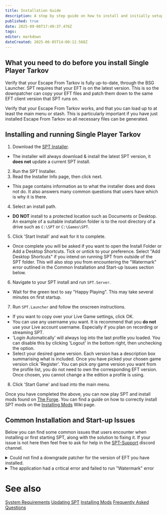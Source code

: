 ```yaml
---
title: Installation Guide
description: A step by step guide on how to install and initially setup Single Player Tarkov.
published: true
date: 2025-09-06T17:49:37.476Z
tags: 
editor: markdown
dateCreated: 2025-06-05T14:00:12.568Z
---
```


## What you need to do before you install Single Player Tarkov
Verify that your Escape From Tarkov is fully up-to-date, through the BSG Launcher.
SPT requires that your EFT is on the latest version. This is so the downpatcher can copy your EFT files and patch them down to the same EFT client version that SPT runs on.

Verify that your Escape From Tarkov works, and that you can load up to at least the main menu or stash.
This is particularly important if you have just installed Escape From Tarkov so all necessary files can be generated.

## Installing and running Single Player Tarkov
1. Download the [SPT Installer](https://ligma.waffle-lord.net/SPTInstaller.exe).
- The installer will always download & install the latest SPT version, it **does not** update a current SPT install.
2. Run the SPT Installer.
3. Read the Installer Info page, then click next.
- This page contains information as to what the installer does and does not do. It also answers many common questions that users have which is why it is there.
4. Select an install path. 
- **DO NOT** install to a protected location such as Documents or Desktop. An example of a suitable installation folder is to the root directory of a drive such as `C:\SPT` or `C:\Games\SPT`.
5. Click 'Start Install' and wait for it to complete.
- Once complete you will be asked if you want to open the Install Folder or Add a Desktop Shortcuts. Tick or untick to your preference. Select "Add Desktop Shortcuts" if you intend on running SPT from outside of the SPT folder. This will also stop you from encountering the "Watermark" error outlined in the Common Installation and Start-up Issues section below.
6. Navigate to your SPT install and run `SPT.Server`.
- Wait for the green text to say "Happy Playing". This may take several minutes on first startup.
7. Run `SPT.Launcher` and follow the onscreen instructions.
- If you want to copy over your Live Game settings, click OK. 
- You can use any username you want. It is recommend that you **do not** use your Live account username. Especially if you plan on recording or streaming SPT.
- 'Login Automatically' will always log into the last profile you loaded. You can disable this by clicking 'Logout' in the bottom right, then unchecking the option.
- Select your desired game version. Each version has a description box summarising what is included. Once you have picked your chosen game version click 'Register'. You can pick *any* game version you want from the profile list, you do not need to own the corresponding EFT version. Once chosen, you cannot change a the edition a profile is using.
8. Click 'Start Game' and load into the main menu.

Once you have completed the above, you can now play SPT and install mods found on [The Forge](https://forge.sp-tarkov.com/). You can find a guide on how to correctly install SPT mods on the [Installing Mods](https://wiki.sp-tarkov.com/Installing_Mods) Wiki page.

## Common Installation and Start-up Issues
Below you can find some common issues that users encounter when installing or first starting SPT, along with the solution to fixing it. If your issue is not here then feel free to ask for help in the [SPT-Support](https://discord.com/channels/875684761291599922/1172730102119944222) discord channel.

<details>
<summary>Could not find a downgrade patcher for the version of EFT you have installed.</summary>
<br>
<img src="/installernewpatch.png" style="border: 2px solid grey;" alt="Patcher Error">

  There is a new EFT update and either the SPT Development Team needs to update the downpatcher or you have not updated your EFT via the BSG Launcher.

</details>

<details>
<summary>The application had a critical error and failed to run "Watermark" error</summary>
<br>
<img src="/failedshortcuts.png" style="border: 2px solid grey;" alt="Watermark Error">

This happens because you have moved the `SPT.Server` and/or the `SPT.Launcher`, out of your SPT install folder. 
You will need to move these back into your SPT install folder and create desktop shortcuts of these. You can do this by right-clicking the executables and then Send To > Desktop (Shortcut).
</details>

# See also
[System Requirements](/system-requirements)
[Updating SPT](/Updating_SPT)
[Installing Mods](/Installing_Mods)
[Frequently Asked Questions](/FAQs)